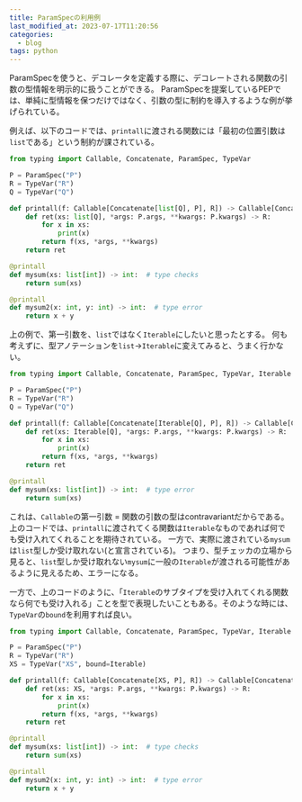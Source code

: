 ```yaml
---
title: ParamSpecの利用例
last_modified_at: 2023-07-17T11:20:56
categories:
  - blog
tags: python
---
```


ParamSpecを使うと、デコレータを定義する際に、デコレートされる関数の引数の型情報を明示的に扱うことができる。
ParamSpecを提案しているPEPでは、単純に型情報を保つだけではなく、引数の型に制約を導入するような例が挙げられている。

例えば、以下のコードでは、`printall`に渡される関数には「最初の位置引数は`list`である」という制約が課されている。

```python
from typing import Callable, Concatenate, ParamSpec, TypeVar

P = ParamSpec("P")
R = TypeVar("R")
Q = TypeVar("Q")

def printall(f: Callable[Concatenate[list[Q], P], R]) -> Callable[Concatenate[list[Q], P], R]:
    def ret(xs: list[Q], *args: P.args, **kwargs: P.kwargs) -> R:
        for x in xs:
            print(x)
        return f(xs, *args, **kwargs)
    return ret

@printall
def mysum(xs: list[int]) -> int:  # type checks
    return sum(xs)

@printall
def mysum2(x: int, y: int) -> int:  # type error
    return x + y
```

上の例で、第一引数を、`list`ではなく`Iterable`にしたいと思ったとする。
何も考えずに、型アノテーションを`list`→`Iterable`に変えてみると、うまく行かない。

```python
from typing import Callable, Concatenate, ParamSpec, TypeVar, Iterable

P = ParamSpec("P")
R = TypeVar("R")
Q = TypeVar("Q")

def printall(f: Callable[Concatenate[Iterable[Q], P], R]) -> Callable[Concatenate[Iterable[Q], P], R]:
    def ret(xs: Iterable[Q], *args: P.args, **kwargs: P.kwargs) -> R:
        for x in xs:
            print(x)
        return f(xs, *args, **kwargs)
    return ret

@printall
def mysum(xs: list[int]) -> int:  # type error
    return sum(xs)
```

これは、`Callable`の第一引数 = 関数の引数の型はcontravariantだからである。
上のコードでは、`printall`に渡されてくる関数は`Iterable`なものであれば何でも受け入れてくれることを期待されている。
一方で、実際に渡されている`mysum`は`list`型しか受け取れない(と宣言されている)。
つまり、型チェッカの立場から見ると、`list`型しか受け取れない`mysum`に一般の`Iterable`が渡される可能性があるように見えるため、エラーになる。

一方で、上のコードのように、「`Iterable`のサブタイプを受け入れてくれる関数なら何でも受け入れる」ことを型で表現したいこともある。そのような時には、`TypeVar`の`bound`を利用すれば良い。

```python
from typing import Callable, Concatenate, ParamSpec, TypeVar, Iterable

P = ParamSpec("P")
R = TypeVar("R")
XS = TypeVar("XS", bound=Iterable)

def printall(f: Callable[Concatenate[XS, P], R]) -> Callable[Concatenate[XS, P], R]:
    def ret(xs: XS, *args: P.args, **kwargs: P.kwargs) -> R:
        for x in xs:
            print(x)
        return f(xs, *args, **kwargs)
    return ret

@printall
def mysum(xs: list[int]) -> int:  # type checks
    return sum(xs)

@printall
def mysum2(x: int, y: int) -> int:  # type error
    return x + y
```
